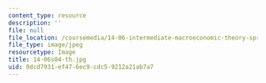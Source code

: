 ```yaml
---
content_type: resource
description: ''
file: null
file_location: /coursemedia/14-06-intermediate-macroeconomic-theory-spring-2004/0dcd7931ef476ec9cdc59212a21ab7a7_14-06s04-th.jpg
file_type: image/jpeg
resourcetype: Image
title: 14-06s04-th.jpg
uid: 0dcd7931-ef47-6ec9-cdc5-9212a21ab7a7
---
```

